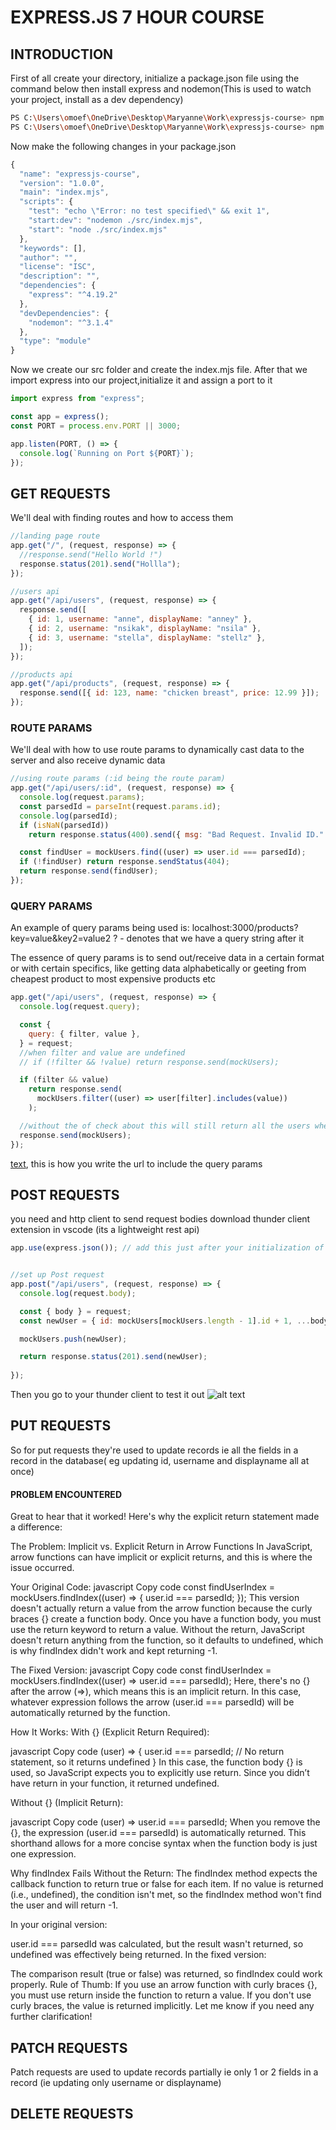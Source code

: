 # EXPRESS.JS 7 HOUR COURSE

## INTRODUCTION

<p> First of all create your directory, initialize a package.json file using the command below then install express and nodemon(This is used to watch your project, install as a dev dependency)</p>

```bash
PS C:\Users\omoef\OneDrive\Desktop\Maryanne\Work\expressjs-course> npm init -y
PS C:\Users\omoef\OneDrive\Desktop\Maryanne\Work\expressjs-course> npm instal -D nodemon
```

<p>Now make the following changes in your package.json</p>

```js
{
  "name": "expressjs-course",
  "version": "1.0.0",
  "main": "index.mjs",
  "scripts": {
    "test": "echo \"Error: no test specified\" && exit 1",
    "start:dev": "nodemon ./src/index.mjs",
    "start": "node ./src/index.mjs"
  },
  "keywords": [],
  "author": "",
  "license": "ISC",
  "description": "",
  "dependencies": {
    "express": "^4.19.2"
  },
  "devDependencies": {
    "nodemon": "^3.1.4"
  },
  "type": "module"
}

```

<p>Now we create our src folder and create the index.mjs file. After that we import express into our project,initialize it and assign a port to it</p>

```js
import express from "express";

const app = express();
const PORT = process.env.PORT || 3000;

app.listen(PORT, () => {
  console.log(`Running on Port ${PORT}`);
});
```

## GET REQUESTS

We'll deal with finding routes and how to access them

```js
//landing page route
app.get("/", (request, response) => {
  //response.send("Hello World !")
  response.status(201).send("Hollla");
});

//users api
app.get("/api/users", (request, response) => {
  response.send([
    { id: 1, username: "anne", displayName: "anney" },
    { id: 2, username: "nsikak", displayName: "nsila" },
    { id: 3, username: "stella", displayName: "stellz" },
  ]);
});

//products api
app.get("/api/products", (request, response) => {
  response.send([{ id: 123, name: "chicken breast", price: 12.99 }]);
});
```

### ROUTE PARAMS

We'll deal with how to use route params to dynamically cast data to the server and also receive dynamic data

```js
//using route params (:id being the route param)
app.get("/api/users/:id", (request, response) => {
  console.log(request.params);
  const parsedId = parseInt(request.params.id);
  console.log(parsedId);
  if (isNaN(parsedId))
    return response.status(400).send({ msg: "Bad Request. Invalid ID." });

  const findUser = mockUsers.find((user) => user.id === parsedId);
  if (!findUser) return response.sendStatus(404);
  return response.send(findUser);
});
```

### QUERY PARAMS

An example of query params being used is:
localhost:3000/products?key=value&key2=value2
? - denotes that we have a query string after it

The essence of query params is to send out/receive data in a certain format or with certain specifics, like getting data alphabetically or geeting from cheapest product to most expensive products etc

```js
app.get("/api/users", (request, response) => {
  console.log(request.query);

  const {
    query: { filter, value },
  } = request;
  //when filter and value are undefined
  // if (!filter && !value) return response.send(mockUsers);

  if (filter && value)
    return response.send(
      mockUsers.filter((user) => user[filter].includes(value))
    );

  //without the of check about this will still return all the users when one or more query params are missing
  response.send(mockUsers);
});
```

[text](http://localhost:3000/api/users?filter=username&value=an), this is how you write the url to include the query params

## POST REQUESTS
you need and http client to send request bodies
 download thunder client extension in vscode (its a lightweight rest api)

```js
app.use(express.json()); // add this just after your initialization of express.js


//set up Post request
app.post("/api/users", (request, response) => {
  console.log(request.body);

  const { body } = request;
  const newUser = { id: mockUsers[mockUsers.length - 1].id + 1, ...body };

  mockUsers.push(newUser);

  return response.status(201).send(newUser);
 
});

```
Then you go to your thunder client to test it out
![alt text]("C:\Users\omoef\OneDrive\Desktop\thunder-client.png")

## PUT REQUESTS
So for put requests they're used to update records ie all the fields in a record in the database( eg updating id, username and displayname all at once)














#### PROBLEM ENCOUNTERED
Great to hear that it worked! Here's why the explicit return statement made a difference:

The Problem: Implicit vs. Explicit Return in Arrow Functions
In JavaScript, arrow functions can have implicit or explicit returns, and this is where the issue occurred.

Your Original Code:
javascript
Copy code
const findUserIndex = mockUsers.findIndex((user) => {
  user.id === parsedId;
});
This version doesn't actually return a value from the arrow function because the curly braces {} create a function body. Once you have a function body, you must use the return keyword to return a value. Without the return, JavaScript doesn't return anything from the function, so it defaults to undefined, which is why findIndex didn't work and kept returning -1.

The Fixed Version:
javascript
Copy code
const findUserIndex = mockUsers.findIndex((user) => user.id === parsedId);
Here, there's no {} after the arrow (=>), which means this is an implicit return. In this case, whatever expression follows the arrow (user.id === parsedId) will be automatically returned by the function.

How It Works:
With {} (Explicit Return Required):

javascript
Copy code
(user) => {
  user.id === parsedId;  // No return statement, so it returns undefined
}
In this case, the function body {} is used, so JavaScript expects you to explicitly use return. Since you didn’t have return in your function, it returned undefined.

Without {} (Implicit Return):

javascript
Copy code
(user) => user.id === parsedId;
When you remove the {}, the expression (user.id === parsedId) is automatically returned. This shorthand allows for a more concise syntax when the function body is just one expression.

Why findIndex Fails Without the Return:
The findIndex method expects the callback function to return true or false for each item. If no value is returned (i.e., undefined), the condition isn't met, so the findIndex method won't find the user and will return -1.

In your original version:

user.id === parsedId was calculated, but the result wasn't returned, so undefined was effectively being returned.
In the fixed version:

The comparison result (true or false) was returned, so findIndex could work properly.
Rule of Thumb:
If you use an arrow function with curly braces {}, you must use return inside the function to return a value.
If you don't use curly braces, the value is returned implicitly.
Let me know if you need any further clarification!
## PATCH REQUESTS
Patch requests are used to update records partially ie only 1 or 2 fields in a record (ie updating only username or displayname)


## DELETE REQUESTS
